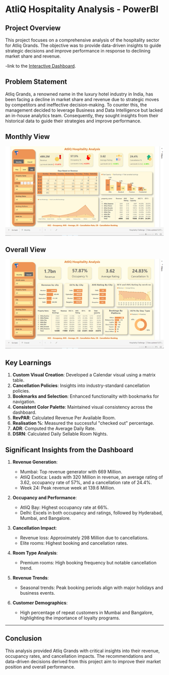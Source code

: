 # AtliQ Hospitality Analysis - PowerBI

## Project Overview

This project focuses on a comprehensive analysis of the hospitality sector for Atliq Grands. The objective was to provide data-driven insights to guide strategic decisions and improve performance in response to declining market share and revenue.

-link to the [Interactive Dashboard](https://app.powerbi.com/view?r=eyJrIjoiNmQxNDBmMGYtOWM2Ni00ZjYyLWFiNjgtNTZhOWYyYjM4MWI1IiwidCI6ImM2ZTU0OWIzLTVmNDUtNDAzMi1hYWU5LWQ0MjQ0ZGM1YjJjNCJ9).


## Problem Statement

Atliq Grands, a renowned name in the luxury hotel industry in India, has been facing a decline in market share and revenue due to strategic moves by competitors and ineffective decision-making. To counter this, the management decided to leverage Business and Data Intelligence but lacked an in-house analytics team. Consequently, they sought insights from their historical data to guide their strategies and improve performance.

## Monthly View

<img src="Files/Monthly.gif" class="center">

## Overall View

<img src="Files/Overall.gif" class="center">


## Key Learnings

1. **Custom Visual Creation**: Developed a Calendar visual using a matrix table.
2. **Cancellation Policies**: Insights into industry-standard cancellation policies.
3. **Bookmarks and Selection**: Enhanced functionality with bookmarks for navigation.
4. **Consistent Color Palette**: Maintained visual consistency across the dashboard.
5. **RevPAR**: Calculated Revenue Per Available Room.
6. **Realisation %**: Measured the successful "checked out" percentage.
7. **ADR**: Computed the Average Daily Rate.
8. **DSRN**: Calculated Daily Sellable Room Nights.

## Significant Insights from the Dashboard

1. **Revenue Generation**:
   - Mumbai: Top revenue generator with 669 Million.
   - AtliQ Exotica: Leads with 320 Million in revenue, an average rating of 3.62, occupancy rate of 57%, and a cancellation rate of 24.4%.
   - Week 24: Peak revenue week at 139.6 Million.
   
2. **Occupancy and Performance**:
   - AtliQ Bay: Highest occupancy rate at 66%.
   - Delhi: Excels in both occupancy and ratings, followed by Hyderabad, Mumbai, and Bangalore.

3. **Cancellation Impact**:
   - Revenue loss: Approximately 298 Million due to cancellations.
   - Elite rooms: Highest booking and cancellation rates.

4. **Room Type Analysis**:
   - Premium rooms: High booking frequency but notable cancellation trend.
   
5. **Revenue Trends**:
   - Seasonal trends: Peak booking periods align with major holidays and business events.

6. **Customer Demographics**:
   - High percentage of repeat customers in Mumbai and Bangalore, highlighting the importance of loyalty programs.

---


## Conclusion

This analysis provided Atliq Grands with critical insights into their revenue, occupancy rates, and cancellation impacts. The recommendations and data-driven decisions derived from this project aim to improve their market position and overall performance.
